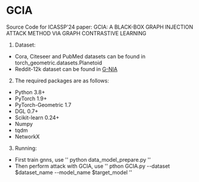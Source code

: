# GCIA
Source Code for ICASSP'24 paper: GCIA: A BLACK-BOX GRAPH INJECTION ATTACK METHOD VIA GRAPH CONTRASTIVE LEARNING
1. Dataset:
* Cora, Citeseer and PubMed datasets can be found in torch_geometric.datasets.Planetoid  
* Reddit-12k dataset can be found in [G-NIA](https://github.com/TaoShuchang/G-NIA)

2. The required packages are as follows:
* Python 3.8+
* PyTorch 1.9+
* PyTorch-Geometric 1.7
* DGL 0.7+
* Scikit-learn 0.24+
* Numpy
* tqdm
* NetworkX

3. Running:
* First train gnns, use
''
python data_model_prepare.py
''
* Then perform attack with GCIA, use 
''
pthon GCIA.py  --dataset $dataset_name --model_name $target_model
''
